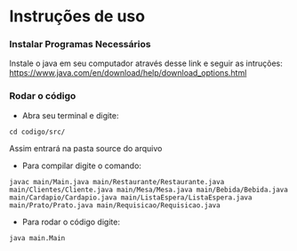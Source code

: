 # Instruções de uso

### Instalar Programas Necessários

Instale o java em seu computador através desse link e seguir as intruções: 
https://www.java.com/en/download/help/download_options.html

### Rodar o código

* Abra seu terminal e digite: 

```cd codigo/src/```

Assim entrará na pasta source do arquivo

* Para compilar digite o comando:

```javac main/Main.java main/Restaurante/Restaurante.java main/Clientes/Cliente.java main/Mesa/Mesa.java main/Bebida/Bebida.java main/Cardapio/Cardapio.java main/ListaEspera/ListaEspera.java main/Prato/Prato.java main/Requisicao/Requisicao.java```

* Para rodar o código digite:

```java main.Main```